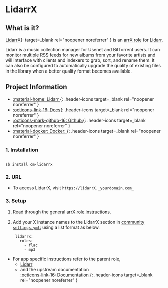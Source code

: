# LidarrX

## What is it?

[LidarrX](https://lidarr.audio/){: target=_blank rel="noopener noreferrer" } is an [arrX role](../../community/apps/arrx.md) for [Lidarr](../../apps/lidarr.md).

Lidarr is a music collection manager for Usenet and BitTorrent users. It can monitor multiple RSS feeds for new albums from your favorite artists and will interface with clients and indexers to grab, sort, and rename them. It can also be configured to automatically upgrade the quality of existing files in the library when a better quality format becomes available.

## Project Information

- [:material-home: Lidarr ](https://lidarr.audio/#home){: .header-icons target=_blank rel="noopener noreferrer" }
- [:octicons-link-16: Docs](https://wiki.servarr.com/lidarr){: .header-icons target=_blank rel="noopener noreferrer" }
- [:octicons-mark-github-16: Github:](https://github.com/Lidarr/Lidarr){: .header-icons target=_blank rel="noopener noreferrer" }
- [:material-docker: Docker: ](https://hub.docker.com/r/hotio/lidarr){: .header-icons target=_blank rel="noopener noreferrer" }

### 1. Installation

``` shell

sb install cm-lidarrx

```

### 2. URL

- To access LidarrX, visit `https://lidarrX._yourdomain.com_`

### 3. Setup

1. Read through the general [arrX role instructions](../../community/apps/arrx.md).

2. Add your X instance names to the LidarrX section in [community `settings.yml`:](../../community/settings.md) using a list format as below.

   ``` { .yaml }
    lidarrx:
      roles:
        - flac
        - mp3
   ```

- For app specific instructions refer to the parent role,
     - [Lidarr](../../apps/lidarr.md)<Br/>
     - and the upstream documentation <BR/>
       [:octicons-link-16: Documentation ](https://wiki.servarr.com/lidarr){: .header-icons target=_blank rel="noopener noreferrer" }
